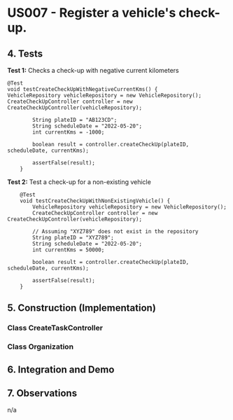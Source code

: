 # US007 - Register a vehicle's check-up.

## 4. Tests 

**Test 1:** Checks a check-up with negative current kilometers

    @Test
    void testCreateCheckUpWithNegativeCurrentKms() {
    VehicleRepository vehicleRepository = new VehicleRepository();
    CreateCheckUpController controller = new CreateCheckUpController(vehicleRepository);
    
            String plateID = "AB123CD";
            String scheduleDate = "2022-05-20";
            int currentKms = -1000;
    
            boolean result = controller.createCheckUp(plateID, scheduleDate, currentKms);
    
            assertFalse(result);
        }
    


**Test 2:** Test a check-up for a non-existing vehicle

        @Test
        void testCreateCheckUpWithNonExistingVehicle() {
            VehicleRepository vehicleRepository = new VehicleRepository();
            CreateCheckUpController controller = new CreateCheckUpController(vehicleRepository);
    
            // Assuming "XYZ789" does not exist in the repository
            String plateID = "XYZ789";
            String scheduleDate = "2022-05-20";
            int currentKms = 50000;
    
            boolean result = controller.createCheckUp(plateID, scheduleDate, currentKms);
    
            assertFalse(result);
        }

[//]: # (_It is also recommended to organize this content by subsections._ )

[//]: # ()

## 5. Construction (Implementation)

### Class CreateTaskController 

[//]: # (```java)

[//]: # (public Task createTask&#40;String reference, String description, String informalDescription, String technicalDescription,)

[//]: # (                       Integer duration, Double cost, String taskCategoryDescription&#41; {)

[//]: # ()
[//]: # (	TaskCategory taskCategory = getTaskCategoryByDescription&#40;taskCategoryDescription&#41;;)

[//]: # ()
[//]: # (	Employee employee = getEmployeeFromSession&#40;&#41;;)

[//]: # (	Organization organization = getOrganizationRepository&#40;&#41;.getOrganizationByEmployee&#40;employee&#41;;)

[//]: # ()
[//]: # (	newTask = organization.createTask&#40;reference, description, informalDescription, technicalDescription, duration,)

[//]: # (                                      cost,taskCategory, employee&#41;;)

[//]: # (    )
[//]: # (	return newTask;)

[//]: # (})

[//]: # (```)

### Class Organization

[//]: # (```java)

[//]: # (public Optional<Task> createTask&#40;String reference, String description, String informalDescription,)

[//]: # (                                 String technicalDescription, Integer duration, Double cost, TaskCategory taskCategory,)

[//]: # (                                 Employee employee&#41; {)

[//]: # (    )
[//]: # (    Task task = new Task&#40;reference, description, informalDescription, technicalDescription, duration, cost,)

[//]: # (                         taskCategory, employee&#41;;)

[//]: # ()
[//]: # (    addTask&#40;task&#41;;)

[//]: # (        )
[//]: # (    return task;)

[//]: # (})

[//]: # (```)


## 6. Integration and Demo 

[//]: # (* A new option on the Employee menu options was added.)

[//]: # ()
[//]: # (* For demo purposes some tasks are bootstrapped while system starts.)

[//]: # ()

## 7. Observations

n/a